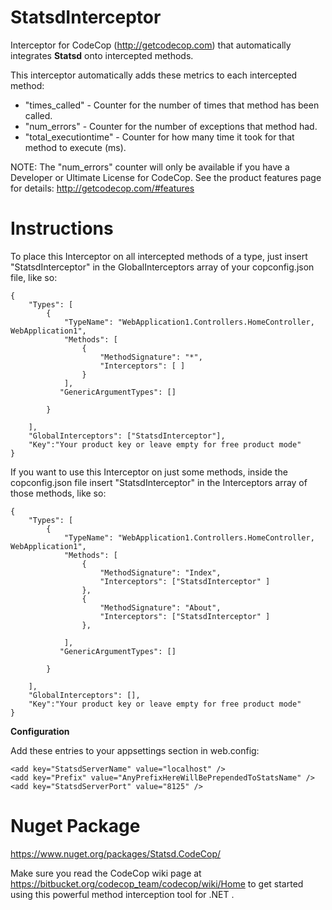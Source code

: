 # StatsdInterceptor
Interceptor for CodeCop (http://getcodecop.com) that automatically integrates <b>Statsd</b> onto intercepted methods. 

This interceptor automatically adds these metrics to each intercepted method:
- "times_called" - Counter for the number of times that method has been called.
- "num_errors" - Counter for the number of exceptions that method had.
- "total_executiontime" - Counter for how many time it took for that method to execute (ms).

NOTE: The "num_errors" counter will only be available if you have a Developer or Ultimate License for CodeCop. See the product features page for details:
http://getcodecop.com/#features


# Instructions
To place this Interceptor on all intercepted methods of a type, just insert "StatsdInterceptor" in the GlobalInterceptors array of your copconfig.json file, like so:

```
{
    "Types": [
        {
            "TypeName": "WebApplication1.Controllers.HomeController, WebApplication1",
            "Methods": [
                {
                    "MethodSignature": "*",
                    "Interceptors": [ ]
                }
            ],
           "GenericArgumentTypes": []

        }

    ],
    "GlobalInterceptors": ["StatsdInterceptor"],
    "Key":"Your product key or leave empty for free product mode"
}
```
If you want to use this Interceptor on just some methods, inside the copconfig.json file insert "StatsdInterceptor" in the Interceptors array of those methods, like so:
```
{
    "Types": [
        {
            "TypeName": "WebApplication1.Controllers.HomeController, WebApplication1",
            "Methods": [
                {
                    "MethodSignature": "Index",
                    "Interceptors": ["StatsdInterceptor" ]
                },
                {
                    "MethodSignature": "About",
                    "Interceptors": ["StatsdInterceptor" ]
                },
                
            ],
           "GenericArgumentTypes": []

        }

    ],
    "GlobalInterceptors": [],
    "Key":"Your product key or leave empty for free product mode"
}
```
<b>Configuration</b>

Add these entries to your appsettings section in web.config:
```
<add key="StatsdServerName" value="localhost" />
<add key="Prefix" value="AnyPrefixHereWillBePrependedToStatsName" />
<add key="StatsdServerPort" value="8125" />
```


# Nuget Package
https://www.nuget.org/packages/Statsd.CodeCop/

Make sure you read the CodeCop wiki page at https://bitbucket.org/codecop_team/codecop/wiki/Home to get started using this powerful method interception tool for .NET .

